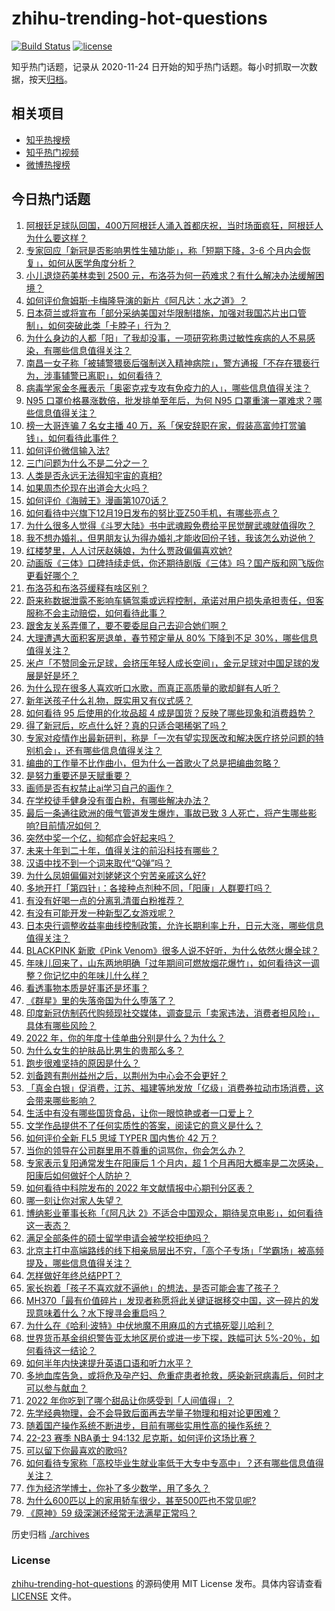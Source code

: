 # zhihu-trending-hot-questions

[![Build Status](https://github.com/justjavac/zhihu-trending-hot-questions/workflows/ci/badge.svg?branch=master)](https://github.com/justjavac/zhihu-trending-hot-questions/actions)
[![license](https://img.shields.io/github/license/justjavac/zhihu-trending-hot-questions)](https://github.com/justjavac/zhihu-trending-hot-questions/blob/master/LICENSE)

知乎热门话题，记录从 2020-11-24
日开始的知乎热门话题。每小时抓取一次数据，按天[归档](./archives)。

## 相关项目

- [知乎热搜榜](https://github.com/justjavac/zhihu-trending-top-search)
- [知乎热门视频](https://github.com/justjavac/zhihu-trending-hot-video)
- [微博热搜榜](https://github.com/justjavac/weibo-trending-hot-search)

## 今日热门话题

<!-- BEGIN -->
<!-- 最后更新时间 Thu Dec 22 2022 07:02:40 GMT+0800 (China Standard Time) -->

1. [阿根廷足球队回国，400万阿根廷人涌入首都庆祝，当时场面疯狂，阿根廷人为什么要这样？](https://www.zhihu.com/question/573584250)
1. [专家回应「新冠是否影响男性生殖功能」，称「短期下降，3-6 个月内会恢复」，如何从医学角度分析？](https://www.zhihu.com/question/573266101)
1. [小儿退烧药美林卖到 2500 元，布洛芬为何一药难求？有什么解决办法缓解困境？](https://www.zhihu.com/question/573334877)
1. [如何评价詹姆斯·卡梅隆导演的新片《阿凡达：水之道》？](https://www.zhihu.com/question/572556184)
1. [日本荷兰或将宣布「部分采纳美国对华限制措施，加强对我国芯片出口管制」，如何突破此类「卡脖子」行为？](https://www.zhihu.com/question/573218161)
1. [为什么身边的人都「阳」了我却没事，一项研究称患过敏性疾病的人不易感染，有哪些信息值得关注？](https://www.zhihu.com/question/573619276)
1. [南昌一女子称「被辅警猥亵后强制送入精神病院」，警方通报「不存在猥亵行为，涉事辅警已离职」，如何看待？](https://www.zhihu.com/question/573483865)
1. [病毒学家金冬雁表示「奥密克戎专攻有免疫力的人」，哪些信息值得关注？](https://www.zhihu.com/question/573584353)
1. [N95 口罩价格暴涨数倍，批发排单至年后，为何 N95 口罩重演一罩难求？哪些信息值得关注？](https://www.zhihu.com/question/573458831)
1. [榜一大哥连骗 7 名女主播 40 万，系「保安辞职在家，假装高富帅打赏骗钱」，如何看待此事件？](https://www.zhihu.com/question/573273652)
1. [如何评价微信输入法?](https://www.zhihu.com/question/551466990)
1. [三门问题为什么不是二分之一？](https://www.zhihu.com/question/275661457)
1. [人类是否永远无法得知宇宙的真相?](https://www.zhihu.com/question/459808793)
1. [如果周杰伦现在出道会大火吗？](https://www.zhihu.com/question/373859920)
1. [如何评价《海贼王》漫画第1070话？](https://www.zhihu.com/question/573185320)
1. [如何看待中兴旗下12月19日发布的努比亚Z50手机，有哪些亮点？](https://www.zhihu.com/question/573040438)
1. [为什么很多人觉得《斗罗大陆》书中武魂殿免费给平民觉醒武魂就值得吹？](https://www.zhihu.com/question/554620774)
1. [我不想办婚礼，但男朋友认为得办婚礼才能收回份子钱，我该怎么劝说他？](https://www.zhihu.com/question/568389086)
1. [红楼梦里，人人讨厌赵姨娘，为什么贾政偏偏喜欢她?](https://www.zhihu.com/question/572706467)
1. [动画版《三体》口碑持续走低，你还期待剧版《三体》吗？国产版和网飞版你更看好哪个？](https://www.zhihu.com/question/573264801)
1. [布洛芬和布洛芬缓释有啥区别？](https://www.zhihu.com/question/573216624)
1. [蔚来称数据泄露不影响车辆驾乘或远程控制，承诺对用户损失承担责任，但客服称不会主动赔偿，如何看待此事？](https://www.zhihu.com/question/573457080)
1. [跟舍友关系弄僵了，要不要委屈自己去迎合她们啊？](https://www.zhihu.com/question/571455887)
1. [大理遭遇大面积客房退单，春节预定量从 80% 下降到不足 30%，哪些信息值得关注？](https://www.zhihu.com/question/573457090)
1. [米卢「不赞同金元足球，会挤压年轻人成长空间」，金元足球对中国足球的发展是好是坏？](https://www.zhihu.com/question/572982867)
1. [为什么现在很多人喜欢听口水歌，而真正高质量的歌却鲜有人听？](https://www.zhihu.com/question/479975317)
1. [新年送孩子什么礼物，既实用又有仪式感？](https://www.zhihu.com/question/569561279)
1. [如何看待 95 后使用的化妆品超 4 成是国货？反映了哪些现象和消费趋势？](https://www.zhihu.com/question/573586904)
1. [得了新冠后，吃点什么好？真的只适合喝稀粥了吗？](https://www.zhihu.com/question/571650191)
1. [专家对疫情作出最新研判，称是「一次有望实现医改和解决医疗挤兑问题的特别机会」，还有哪些信息值得关注？](https://www.zhihu.com/question/573317247)
1. [编曲的工作量不比作曲小，但为什么一首歌火了总是把编曲忽略？](https://www.zhihu.com/question/357804504)
1. [是努力重要还是天赋重要？](https://www.zhihu.com/question/573006166)
1. [画师是否有权禁止ai学习自己的画作？](https://www.zhihu.com/question/572962346)
1. [在学校徒手健身没有蛋白粉，有哪些解决办法？](https://www.zhihu.com/question/570092979)
1. [最后一条通往欧洲的俄气管道发生爆炸，事故已致 3 人死亡，将产生哪些影响?目前情况如何？](https://www.zhihu.com/question/573445550)
1. [突然中奖一个亿，抑郁症会好起来吗？](https://www.zhihu.com/question/521690454)
1. [未来十年到二十年，值得关注的前沿科技有哪些？](https://www.zhihu.com/question/525369281)
1. [汉语中找不到一个词来取代“Q弹”吗？](https://www.zhihu.com/question/536132184)
1. [为什么凤姐偏偏对刘姥姥这个穷苦亲戚这么好?](https://www.zhihu.com/question/551830111)
1. [多地开打「第四针」：各接种点剂种不同，「阳康」人群要打吗？](https://www.zhihu.com/question/573445786)
1. [有没有好喝一点的分离乳清蛋白粉推荐？](https://www.zhihu.com/question/569319639)
1. [有没有可能开发一种新型乙女游戏呢？](https://www.zhihu.com/question/573092867)
1. [日本央行调整收益率曲线控制政策，允许长期利率上升，日元大涨，哪些信息值得关注？](https://www.zhihu.com/question/573345836)
1. [BLACKPINK 新歌《Pink Venom》很多人说不好听，为什么依然火爆全球？](https://www.zhihu.com/question/571903784)
1. [年味儿回来了，山东两地明确「过年期间可燃放烟花爆竹」，如何看待这一调整？你记忆中的年味儿什么样？](https://www.zhihu.com/question/573446630)
1. [看透事物本质是好事还是坏事？](https://www.zhihu.com/question/572511800)
1. [《群星》里的失落帝国为什么堕落了？](https://www.zhihu.com/question/314703198)
1. [印度新冠仿制药代购频现社交媒体，调查显示「卖家违法，消费者担风险」，具体有哪些风险？](https://www.zhihu.com/question/573595064)
1. [2022 年，你的年度十佳单曲分别是什么？为什么？](https://www.zhihu.com/question/571894658)
1. [为什么女生的护肤品比男生的贵那么多？](https://www.zhihu.com/question/571904114)
1. [跑步很难坚持的原因是什么？](https://www.zhihu.com/question/569077904)
1. [刘备跨有荆州益州之后，以荆州为中心会不会更好？](https://www.zhihu.com/question/572908739)
1. [「真金白银」促消费，江苏、福建等地发放「亿级」消费券拉动市场消费，这会带来哪些影响？](https://www.zhihu.com/question/573460976)
1. [生活中有没有哪些国货食品，让你一眼惊艳或者一口爱上？](https://www.zhihu.com/question/572311966)
1. [文学作品提供不了任何实质性的答案，阅读它的意义是什么？](https://www.zhihu.com/question/573094146)
1. [如何评价全新 FL5 思域 TYPER 国内售价 42 万？](https://www.zhihu.com/question/573377589)
1. [当你的领导在公司群里用不尊重的词骂你，你会怎么办？](https://www.zhihu.com/question/558520989)
1. [专家表示复阳通常发生在阳康后 1 个月内，超 1 个月再阳大概率是二次感染，阳康后如何做好个人防护？](https://www.zhihu.com/question/573457269)
1. [如何看待中科院发布的 2022 年文献情报中心期刊分区表？](https://www.zhihu.com/question/573468291)
1. [哪一刻让你对家人失望？](https://www.zhihu.com/question/318606911)
1. [博纳影业董事长称「《阿凡达 2》不适合中国观众，期待吴京电影」，如何看待这一表态？](https://www.zhihu.com/question/573320331)
1. [满足全部条件的硕士留学申请会被学校拒绝吗？](https://www.zhihu.com/question/527442123)
1. [北京主打中高端路线的线下相亲局层出不穷，「高个子专场」「学霸场」被高频提及，哪些信息值得关注？](https://www.zhihu.com/question/572832118)
1. [怎样做好年终总结PPT？](https://www.zhihu.com/question/511560597)
1. [家长抱着「孩子不喜欢就不逼他」的想法，是否可能会害了孩子？](https://www.zhihu.com/question/506978260)
1. [MH370「最有价值碎片」发现者称愿将此关键证据移交中国，这一碎片的发现意味着什么？水下搜寻会重启吗？](https://www.zhihu.com/question/573305614)
1. [为什么在《哈利·波特》中伏地魔不用麻瓜的方式搞死婴儿哈利？](https://www.zhihu.com/question/565192256)
1. [世界货币基金组织警告亚太地区房价或进一步下探，跌幅可达 5%-20％，如何看待这一结论？](https://www.zhihu.com/question/572748174)
1. [如何半年内快速提升英语口语和听力水平？](https://www.zhihu.com/question/423789316)
1. [多地血库告急，或将危及孕产妇、危重症患者抢救，感染新冠病毒后，何时才可以参与献血？](https://www.zhihu.com/question/573457960)
1. [2022 年你吃到了哪个甜品让你感受到「人间值得」？](https://www.zhihu.com/question/568882021)
1. [先学经典物理，会不会导致后面再去学量子物理和相对论更困难？](https://www.zhihu.com/question/561634213)
1. [随着国产操作系统不断进步，目前有哪些实用性高的操作系统？](https://www.zhihu.com/question/573491448)
1. [22-23 赛季 NBA勇士 94:132 尼克斯，如何评价这场比赛？](https://www.zhihu.com/question/573451999)
1. [可以留下你最喜欢的歌吗?](https://www.zhihu.com/question/572067457)
1. [如何看待专家称「高校毕业生就业率低于大专中专高中」？还有哪些信息值得关注？](https://www.zhihu.com/question/573157777)
1. [作为经济学博士，你补了多少数学，用了多久？](https://www.zhihu.com/question/563383869)
1. [为什么600匹以上的家用轿车很少，甚至500匹也不常见呢?](https://www.zhihu.com/question/568613958)
1. [《原神》59 级深渊还经常无法满星正常吗？](https://www.zhihu.com/question/573029866)

<!-- END -->

历史归档 [./archives](./archives)

### License

[zhihu-trending-hot-questions](https://github.com/justjavac/zhihu-trending-hot-questions)
的源码使用 MIT License 发布。具体内容请查看 [LICENSE](./LICENSE) 文件。
